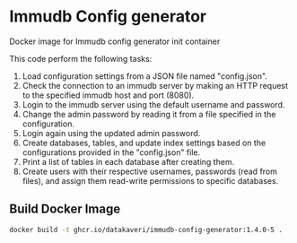 # Immudb Config generator
Docker image for Immudb config generator init container

This code perform the following tasks:

1. Load configuration settings from a JSON file named "config.json".
2. Check the connection to an immudb server by making an HTTP request to the specified immudb host and port (8080).
3. Login to the immudb server using the default username and password.
4. Change the admin password by reading it from a file specified in the configuration.
5. Login again using the updated admin password.
6. Create databases, tables, and update index settings based on the configurations provided in the "config.json" file.
7. Print a list of tables in each database after creating them.
8. Create users with their respective usernames, passwords (read from files), and assign them read-write permissions to specific databases.


## Build Docker Image
```sh
docker build -t ghcr.io/datakaveri/immudb-config-generator:1.4.0-5 .
```


